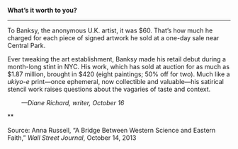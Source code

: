 **What’s it worth to you?**

****

To Banksy, the anonymous U.K. artist, it was \$60. That’s how much he charged for each piece of signed artwork he sold at a one-day sale near Central Park. 

Ever tweaking the art establishment, Banksy made his retail debut during a month-long stint in NYC. His work, which has sold at auction for as much as \$1.87 million, brought in \$420 (eight paintings; 50% off for two). Much like a *ukiyo-e* print—once ephemeral, now collectible and valuable—his satirical stencil work raises questions about the vagaries of taste and context.

        *—Diane Richard, writer, October 16*

**

Source: Anna Russell, “A Bridge Between Western Science and Eastern Faith,” *Wall Street Journal*, October 14, 2013 
